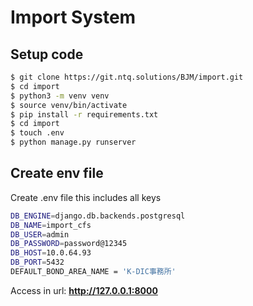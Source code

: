 # Import System

## Setup code
```bash
$ git clone https://git.ntq.solutions/BJM/import.git
$ cd import
$ python3 -m venv venv
$ source venv/bin/activate
$ pip install -r requirements.txt
$ cd import
$ touch .env
$ python manage.py runserver
```

## Create env file
Create .env file this includes all keys
```bash
DB_ENGINE=django.db.backends.postgresql
DB_NAME=import_cfs
DB_USER=admin
DB_PASSWORD=password@12345
DB_HOST=10.0.64.93
DB_PORT=5432
DEFAULT_BOND_AREA_NAME = 'K-DIC事務所'
```

Access in url: **http://127.0.0.1:8000**